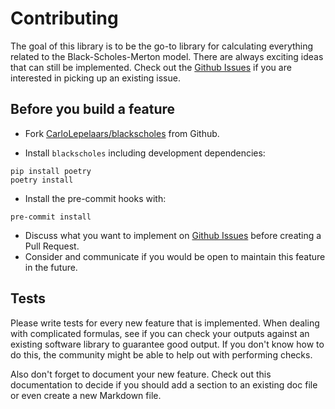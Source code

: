 # Contributing

The goal of this library is to be the go-to library
for calculating everything related to the Black-Scholes-Merton model.
There are always exciting ideas that can still be implemented.
Check out the [Github Issues](https://github.com/CarloLepelaars/blackscholes/issues) if you are interested in picking up an existing issue.

## Before you build a feature

- Fork [CarloLepelaars/blackscholes](https://github.com/CarloLepelaars/blackscholes) from Github.

- Install `blackscholes` including development dependencies:

```commandline
pip install poetry
poetry install
```

- Install the pre-commit hooks with:

`pre-commit install`

- Discuss what you want to implement on [Github Issues](https://github.com/CarloLepelaars/blackscholes/issues) before creating a Pull Request.
- Consider and communicate if you would be open to maintain this feature in the future.

## Tests
Please write tests for every new feature that is implemented.
When dealing with complicated formulas, see if you can check your outputs
against an existing software library to guarantee good output.
If you don't know how to do this, the community might be able to help out with performing checks.

Also don't forget to document your new feature. 
Check out this documentation to decide if you should
add a section to an existing doc file or even create a new Markdown file.
